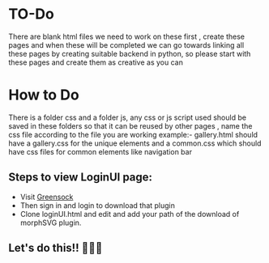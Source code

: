 # TO-Do

There are blank html files we need to work on these first , create these pages and when these will be completed we can go towards linking all these pages by creating suitable backend in python, so please start with these pages and create them as creative as you can

# How to Do

There is a folder css and a folder js, any css or js script used should be saved in these folders so that it can be reused by other pages , name the css file according to the file you are working
example:- gallery.html should have a gallery.css for the unique elements and a common.css which should have css files for common elements like navigation bar


## Steps to view LoginUI page:

  * Visit [Greensock](https://greensock.com/morphSVG)
  * Then sign in and login to download that plugin    
  * Clone loginUI.html and edit and add your path of the download of morphSVG plugin. 
  
  
  ## Let's do this!! :muscle::muscle::wink:
